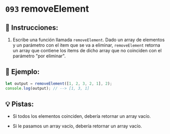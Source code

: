 # `093` removeElement

## 📝 Instrucciones:

1. Escribe una función llamada `removeElement`. Dado un array de elementos y un parámetro con el item que se va a eliminar, `removeElement` retorna un array que contiene los items de dicho array que no coinciden con el parámetro "por eliminar".

## 📎 Ejemplo:

```js
let output = removeElement([1, 2, 3, 2, 1], 2);
console.log(output); // --> [1, 3, 1]
```

## 💡 Pistas:

+ Si todos los elementos coinciden, debería retornar un array vacío.

+ Si le pasamos un array vacío, debería retornar un array vacío.
